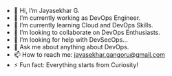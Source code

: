 - 👋 Hi, I’m Jayasekhar G.
- 🔭 I’m currently working as DevOps Engineer.
- 🌱 I’m currently learning Cloud and DevOps Skills.
- 👯 I’m looking to collaborate on DevOps Enthusiasts.
- 🤔 I’m looking for help with DevSecOps...
- 💬 Ask me about anything about DevOps.
- 📫 How to reach me: jayasekhar.gangoru@gmail.com
- ⚡ Fun fact: Everything starts from Curiosity!
